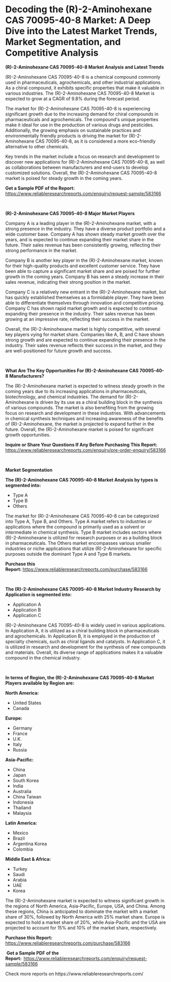 <p><h1>Decoding the (R)-2-Aminohexane CAS 70095-40-8 Market: A Deep Dive into the Latest Market Trends, Market Segmentation, and Competitive Analysis</h1></p><p><strong>(R)-2-Aminohexane CAS 70095-40-8 Market Analysis and Latest Trends</strong></p>
<p><p>(R)-2-Aminohexane CAS 70095-40-8 is a chemical compound commonly used in pharmaceuticals, agrochemicals, and other industrial applications. As a chiral compound, it exhibits specific properties that make it valuable in various industries. The (R)-2-Aminohexane CAS 70095-40-8 Market is expected to grow at a CAGR of 9.8% during the forecast period.</p><p>The market for (R)-2-Aminohexane CAS 70095-40-8 is experiencing significant growth due to the increasing demand for chiral compounds in pharmaceuticals and agrochemicals. The compound's unique properties make it ideal for use in the production of various drugs and pesticides. Additionally, the growing emphasis on sustainable practices and environmentally friendly products is driving the market for (R)-2-Aminohexane CAS 70095-40-8, as it is considered a more eco-friendly alternative to other chemicals.</p><p>Key trends in the market include a focus on research and development to discover new applications for (R)-2-Aminohexane CAS 70095-40-8, as well as collaborations between manufacturers and end-users to develop customized solutions. Overall, the (R)-2-Aminohexane CAS 70095-40-8 market is poised for steady growth in the coming years.</p></p>
<p><strong>Get a Sample PDF of the Report:&nbsp;</strong> <a href="https://www.reliableresearchreports.com/enquiry/request-sample/583166">https://www.reliableresearchreports.com/enquiry/request-sample/583166</a></p>
<p>&nbsp;</p>
<p><strong>(R)-2-Aminohexane CAS 70095-40-8 Major Market Players</strong></p>
<p><p>Company A is a leading player in the (R)-2-Aminohexane market, with a strong presence in the industry. They have a diverse product portfolio and a wide customer base. Company A has shown steady market growth over the years, and is expected to continue expanding their market share in the future. Their sales revenue has been consistently growing, reflecting their strong performance in the market.</p><p>Company B is another key player in the (R)-2-Aminohexane market, known for their high-quality products and excellent customer service. They have been able to capture a significant market share and are poised for further growth in the coming years. Company B has seen a steady increase in their sales revenue, indicating their strong position in the market.</p><p>Company C is a relatively new entrant in the (R)-2-Aminohexane market, but has quickly established themselves as a formidable player. They have been able to differentiate themselves through innovation and competitive pricing. Company C has shown rapid market growth and is expected to continue expanding their presence in the industry. Their sales revenue has been growing at an impressive rate, reflecting their success in the market.</p><p>Overall, the (R)-2-Aminohexane market is highly competitive, with several key players vying for market share. Companies like A, B, and C have shown strong growth and are expected to continue expanding their presence in the industry. Their sales revenue reflects their success in the market, and they are well-positioned for future growth and success.</p></p>
<p>&nbsp;</p>
<p><strong>What Are The Key Opportunities For (R)-2-Aminohexane CAS 70095-40-8 Manufacturers?</strong></p>
<p><p>The (R)-2-Aminohexane market is expected to witness steady growth in the coming years due to its increasing applications in pharmaceuticals, biotechnology, and chemical industries. The demand for (R)-2-Aminohexane is driven by its use as a chiral building block in the synthesis of various compounds. The market is also benefiting from the growing focus on research and development in these industries. With advancements in chemical synthesis techniques and increasing awareness of the benefits of (R)-2-Aminohexane, the market is projected to expand further in the future. Overall, the (R)-2-Aminohexane market is poised for significant growth opportunities.</p></p>
<p><strong>Inquire or Share Your Questions If Any Before Purchasing This Report:</strong> <a href="https://www.reliableresearchreports.com/enquiry/pre-order-enquiry/583166">https://www.reliableresearchreports.com/enquiry/pre-order-enquiry/583166</a></p>
<p>&nbsp;</p>
<p><strong>Market Segmentation</strong></p>
<p><strong>The (R)-2-Aminohexane CAS 70095-40-8 Market Analysis by types is segmented into:</strong></p>
<p><ul><li>Type A</li><li>Type B</li><li>Others</li></ul></p>
<p><p>The market for (R)-2-Aminohexane CAS 70095-40-8 can be categorized into Type A, Type B, and Others. Type A market refers to industries or applications where the compound is primarily used as a solvent or intermediate in chemical synthesis. Type B market includes sectors where (R)-2-Aminohexane is utilized for research purposes or as a building block in pharmaceuticals. The Others market encompasses various smaller industries or niche applications that utilize (R)-2-Aminohexane for specific purposes outside the dominant Type A and Type B markets.</p></p>
<p><strong>Purchase this Report:&nbsp;</strong><a href="https://www.reliableresearchreports.com/purchase/583166">https://www.reliableresearchreports.com/purchase/583166</a></p>
<p>&nbsp;</p>
<p><strong>The (R)-2-Aminohexane CAS 70095-40-8 Market Industry Research by Application is segmented into:</strong></p>
<p><ul><li>Application A</li><li>Application B</li><li>Application C</li></ul></p>
<p><p>(R)-2-Aminohexane CAS 70095-40-8 is widely used in various applications. In Application A, it is utilized as a chiral building block in pharmaceuticals and agrochemicals. In Application B, it is employed in the production of specialty chemicals, such as chiral ligands and catalysts. In Application C, it is utilized in research and development for the synthesis of new compounds and materials. Overall, its diverse range of applications makes it a valuable compound in the chemical industry.</p></p>
<p>&nbsp;</p>
<p><strong>In terms of Region, the (R)-2-Aminohexane CAS 70095-40-8 Market Players available by Region are:</strong></p>
<p>
    <p> <strong> North America: </strong>
        <ul>
            <li>United States</li>
            <li>Canada</li>
        </ul>
        </p> 
    <p> <strong> Europe: </strong>
        <ul>
            <li>Germany</li>
            <li>France</li>
            <li>U.K.</li>
            <li>Italy</li>
            <li>Russia</li>
        </ul>
        </p> 
    <p> <strong> Asia-Pacific: </strong>
        <ul>
            <li>China</li>
            <li>Japan</li>
            <li>South Korea</li>
            <li>India</li>
            <li>Australia</li>
            <li>China Taiwan</li>
            <li>Indonesia</li>
            <li>Thailand</li>
            <li>Malaysia</li>
        </ul>
        </p> 
    <p> <strong> Latin America: </strong>
        <ul>
            <li>Mexico</li>
            <li>Brazil</li>
            <li>Argentina Korea</li>
            <li>Colombia</li>
        </ul>
        </p> 
    <p> <strong> Middle East & Africa: </strong>
        <ul>
            <li>Turkey</li>
            <li>Saudi</li>
            <li>Arabia</li>
            <li>UAE</li>
            <li>Korea</li>
        </ul>
    </p>
    </p>
<p><p>The (R)-2-Aminohexane market is expected to witness significant growth in the regions of North America, Asia-Pacific, Europe, USA, and China. Among these regions, China is anticipated to dominate the market with a market share of 30%, followed by North America with 25% market share. Europe is expected to hold a market share of 20%, while Asia-Pacific and the USA are projected to account for 15% and 10% of the market share, respectively.</p></p>
<p><strong>Purchase this Report: </strong><a href="https://www.reliableresearchreports.com/purchase/583166">https://www.reliableresearchreports.com/purchase/583166</a></p>
<p>&nbsp;<strong>Get a Sample PDF of the Report:&nbsp;&nbsp;</strong><a href="https://www.reliableresearchreports.com/enquiry/request-sample/583166">https://www.reliableresearchreports.com/enquiry/request-sample/583166</a></p>
<p><strong></strong></p>
<p>Check more reports on https://www.reliableresearchreports.com/</p>